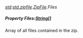 _[std](../../modules/std/std-module.md):[std.zipfile](../../modules/std/std-zipfile.md).[ZipFile](../../modules/std/std-zipfile-zipfile.md).Files_
##### Property Files:[String](../../modules/wonkey/wonkey-types-string.md)[]
Array of all files contained in the zip.
